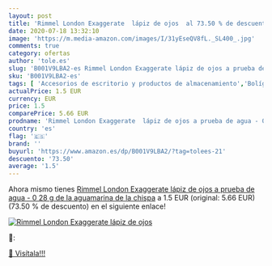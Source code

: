 ```yaml
---
layout: post
title: 'Rimmel London Exaggerate  lápiz de ojos  al 73.50 % de descuento'
date: 2020-07-18 13:32:10
image: 'https://m.media-amazon.com/images/I/31yEseQV8fL._SL400_.jpg'
comments: true
category: ofertas
author: 'tole.es'
slug: 'B001V9LBA2-es Rimmel London Exaggerate lápiz de ojos a prueba de agua -...'
sku: 'B001V9LBA2-es'
tags: [ 'Accesorios de escritorio y productos de almacenamiento','Bolígrafos, lápices y útiles de escritura','Costura y manualidades','Dibujo','Estuches escolares','Hogar y cocina','Lápices','Marcadores','Material de oficina','Materiales de dibujo','Materiales, organizadores y dispensadores de escritorio','Oficina y papelería','Portaminas','Rotuladores y subrayadores','Subrayadores','lápiz', ]
actualPrice: 1.5 EUR
currency: EUR
price: 1.5
comparePrice: 5.66 EUR
prodname: 'Rimmel London Exaggerate  lápiz de ojos a prueba de agua - 0 28 g de la aguamarina de la chispa'
country: 'es'
flag: '🇪🇸'
brand: ''
buyurl: 'https://www.amazon.es/dp/B001V9LBA2/?tag=tolees-21'
descuento: '73.50'
average: '1.5'
---
```


Ahora mismo tienes [Rimmel London Exaggerate  lápiz de ojos a prueba de agua - 0 28 g de la aguamarina de la chispa](https://www.amazon.es/dp/B001V9LBA2/?tag=tolees-21) a 1.5 EUR (original: 5.66 EUR) (73.50 %  de descuento) en el siguiente enlace!

[![Rimmel London Exaggerate  lápiz de ojos ](https://m.media-amazon.com/images/I/31yEseQV8fL._SL400_.jpg)](https://www.amazon.es/dp/B001V9LBA2/?tag=tolees-21)

🔎:


[🛒 Visítala!!!](https://www.amazon.es/dp/B001V9LBA2/?tag=tolees-21)
